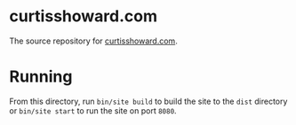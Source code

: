 # curtisshoward.com

The source repository for [curtisshoward.com](https://curtisshoward.com).

# Running

From this directory, run `bin/site build` to build the site to the `dist` directory or `bin/site start` to run the site on port `8080`.
